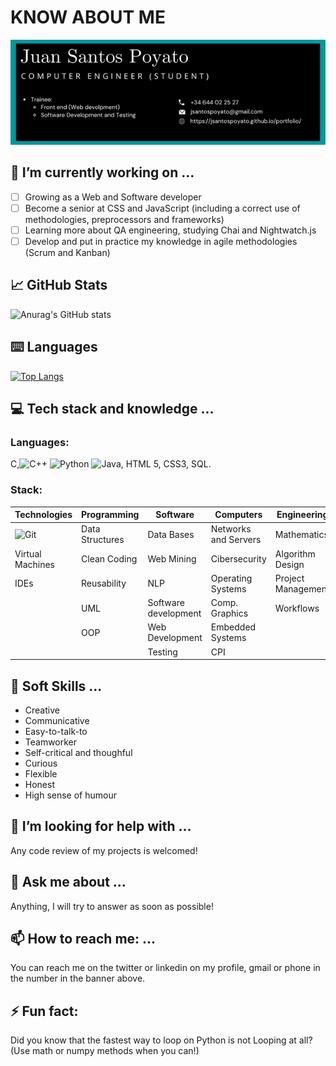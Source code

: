 # KNOW ABOUT ME
![Banner](./banner.png)

## 🔭 I’m currently working on ...

- [ ] Growing as a Web and Software developer
- [ ] Become a senior at CSS and JavaScript (including a correct use of methodologies, preprocessors and frameworks)
- [ ] Learning more about QA engineering, studying Chai and Nightwatch.js
- [ ] Develop and put in practice my knowledge in agile methodologies (Scrum and Kanban) 

## 📈 GitHub Stats 
![Anurag's GitHub stats](https://github-readme-stats.vercel.app/api?username=jsantospoyato&show_icons=true&theme=tokyonight)

## ⌨️ Languages 
[![Top Langs](https://github-readme-stats.vercel.app/api/top-langs/?username=jsantospoyato&layout=compact&theme=tokyonight)](https://github.com/Lagaress/github-readme-stats)

## ‍💻 Tech stack and knowledge ...

### Languages:
C,![C++](https://img.shields.io/badge/c++-%2300599C.svg?style=for-the-badge&logo=c%2B%2B&logoColor=white)
![Python](https://img.shields.io/badge/python-3670A0?style=for-the-badge&logo=python&logoColor=ffdd54)
![Java](https://img.shields.io/badge/java-%23ED8B00.svg?style=for-the-badge&logo=java&logoColor=white), HTML 5, CSS3, SQL.

### Stack:
| Technologies                                                                                        | Programming     | Software             | Computers            | Engineering        |
|-----------------------------------------------------------------------------------------------------|-----------------|----------------------|----------------------|--------------------|
| ![Git](https://img.shields.io/badge/git-%23F05033.svg?style=for-the-badge&logo=git&logoColor=white) | Data Structures | Data Bases           | Networks and Servers | Mathematics        |
| Virtual Machines                                                                                    | Clean Coding    | Web Mining           | Cibersecurity        | Algorithm Design   |
| IDEs                                                                                                | Reusability     | NLP                  | Operating Systems    | Project Management |
|                                                                                                     | UML             | Software development | Comp. Graphics       | Workflows          |
|                                                                                                     | OOP             | Web Development      | Embedded Systems     |                    |
|                                                                                                     |                 | Testing              | CPI                  |                    |

## 👯 Soft Skills ...

- Creative
- Communicative
- Easy-to-talk-to
- Teamworker
- Self-critical and thoughful
- Curious
- Flexible
- Honest
- High sense of humour

## 🤔 I’m looking for help with ...

Any code review of my projects is welcomed!

## 💬 Ask me about ...

Anything, I will try to answer as soon as possible!

## 📫 How to reach me: ...

You can reach me on the twitter or linkedin on my profile, gmail or phone in the number in the banner above.

## ⚡ Fun fact:

Did you know that the fastest way to loop on Python is not Looping at all? (Use math or numpy methods when you can!)
